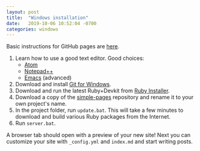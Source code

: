 ```yaml
---
layout: post
title:  "Windows installation"
date:   2019-10-06 10:52:04 -0700
categories: windows
---
```

Basic instructions for GitHub pages are [here](https://help.github.com/en/articles/testing-your-github-pages-site-locally-with-jekyll).

1. Learn how to use a good text editor. Good choices:
   * [Atom](https://atom.io)
   * [Notepad++](https://notepad-plus-plus.org)
   * [Emacs](https://www.gnu.org/software/emacs/) (advanced)
2. Download and install [Git for Windows](https://git-scm.com/download/win).
3. Download and run the latest Ruby+Devkit from [Ruby Installer](https://rubyinstaller.org/).
4. Download a copy of the [simple-pages](https://github.com/pdg137/simple-pages/) repository and rename it to your own project's name.
5. In the project folder, run `update.bat`.  This will take a few minutes to download and build various Ruby packages from the Internet.
6. Run `server.bat`.

A browser tab should open with a preview of your new site! Next you can
customize your site with `_config.yml` and `index.md` and start writing posts.
